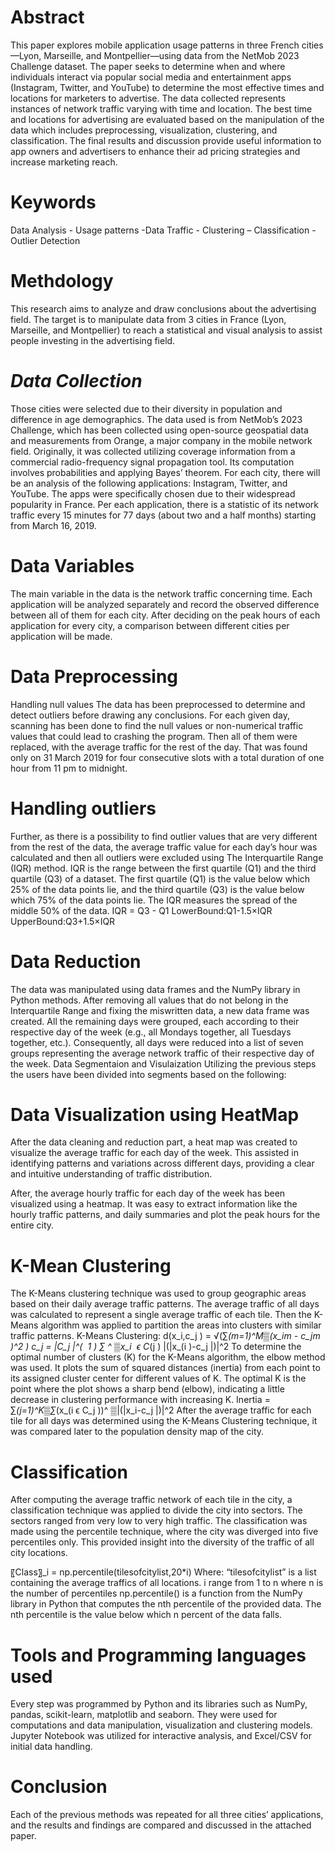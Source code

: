 # Abstract
This paper explores mobile application usage patterns in three French cities—Lyon, Marseille, and Montpellier—using data from the NetMob 2023 Challenge dataset. The paper seeks to determine when and where individuals interact via popular social media and entertainment apps (Instagram, Twitter, and YouTube) to determine the most effective times and locations for marketers to advertise. The data collected represents instances of network traffic varying with time and location. The best time and locations for advertising are evaluated based on the manipulation of the data which includes preprocessing, visualization, clustering, and classification. The final results and discussion provide useful information to app owners and advertisers to enhance their ad pricing strategies and increase marketing reach.

# Keywords
Data Analysis - Usage patterns -Data Traffic - Clustering – Classification - Outlier Detection

# Methdology 

This research aims to analyze and draw conclusions about the advertising field. The target is to manipulate data from 3 cities in France (Lyon, Marseille, and Montpellier) to reach a statistical and visual analysis to assist people investing in the advertising field.

# *Data Collection*
Those cities were selected due to their diversity in population and difference in age demographics. The data used is from NetMob’s 2023 Challenge, which has been collected using open-source geospatial data and measurements from Orange, a major company in the mobile network field. Originally, it was collected utilizing coverage information from a commercial radio-frequency signal propagation tool. Its computation involves probabilities and applying Bayes’ theorem. For each city, there will be an analysis of the following applications: Instagram, Twitter, and YouTube. The apps were specifically chosen due to their widespread popularity in France. Per each application, there is a statistic of its network traffic every 15 minutes for 77 days (about two and a half months) starting from March 16, 2019. 

# Data Variables 
The main variable in the data is the network traffic concerning time. Each application will be analyzed separately and record the observed difference between all of them for each city. After deciding on the peak hours of each application for every city, a comparison between different cities per application will be made.

# Data Preprocessing 
Handling null values
The data has been preprocessed to determine and detect outliers before drawing any conclusions. For each given day, scanning has been done to find the null values or non-numerical traffic values that could lead to crashing the program. Then all of them were replaced, with the average traffic for the rest of the day. That was found only on 31 March 2019 for four consecutive slots with a total duration of one hour from 11 pm to midnight. 

# Handling outliers
Further, as there is a possibility to find outlier values that are very different from the rest of the data, the average traffic value for each day’s hour was calculated and then all outliers were excluded using The Interquartile Range (IQR) method. IQR is the range between the first quartile (Q1) and the third quartile (Q3) of a dataset. The first quartile (Q1) is the value below which 25% of the data points lie, and the third quartile (Q3) is the value below which 75% of the data points lie. The IQR measures the spread of the middle 50% of the data. 
IQR = Q3 - Q1 
LowerBound:Q1-1.5×IQR 
UpperBound:Q3+1.5×IQR 

# Data Reduction
The data was manipulated using data frames and the NumPy library in Python methods. After removing all values that do not belong in the Interquartile Range and fixing the miswritten data, a new data frame was created. All the remaining days were grouped, each according to their respective day of the week (e.g., all Mondays together, all Tuesdays together, etc.). Consequently, all days were reduced into a list of seven groups representing the average network traffic of their respective day of the week.
Data Segmentaion and Visulaization 
Utilizing the previous steps the users have been divided into segments based on the following:

# Data Visualization using HeatMap
After the data cleaning and reduction part, a heat map was created to visualize the average traffic for each day of the week. This assisted in identifying patterns and variations across different days, providing a clear and intuitive understanding of traffic distribution. 

After, the average hourly traffic for each day of the week has been visualized using a heatmap. It was easy to extract information like the hourly traffic patterns, and daily summaries and plot the peak hours for the entire city. 

# K-Mean Clustering 
The K-Means clustering technique was used to group geographic areas based on their daily average traffic patterns. 
The average traffic of all days was calculated to represent a single average traffic of each tile. Then the K-Means algorithm was applied to partition the areas into clusters with similar traffic patterns. 
K-Means Clustering:   d(x_i,c_j ) = √(∑_(m=1)^M▒(x_im - c_jm )^2 )
 c_j = _|C_j |^(  1 ) ∑_ ^ ▒x_i  ϵ C_(j ) |(|x_(i )-c_j |)|^2
To determine the optimal number of clusters (K) for the K-Means algorithm, the elbow method was used. It plots the sum of squared distances (inertia) from each point to its assigned cluster center for different values of K. The optimal K is the point where the plot shows a sharp bend (elbow), indicating a little decrease in clustering performance with increasing K. 
Inertia = ∑_(j=1)^K▒∑_(x_(i ϵ C_j ))^ ▒|(|x_i-c_j |)|^2 
After the average traffic for each tile for all days was determined using the K-Means Clustering technique, it was compared later to the population density map of the city.

# Classification

After computing the average traffic network of each tile in the city, a classification technique was applied to divide the city into sectors. The sectors ranged from very low to very high traffic. The classification was made using the percentile technique, where the city was diverged into five percentiles only. This provided insight into the diversity of the traffic of all city locations.

〖Class〗_i  = np.percentile(tilesofcitylist,20*i)
Where: 
“tilesofcitylist” is a list containing the average traffics of all locations.
i range from 1 to n where n is the number of percentiles
 np.percentile() is a function from the NumPy library in Python that computes the nth percentile of the provided data. The nth percentile is the value below which n percent of the data falls.

# Tools and Programming languages used
Every step was programmed by Python and its libraries such as NumPy, pandas, scikit-learn, matplotlib and seaborn. They were used for computations and data manipulation, visualization and clustering models. Jupyter Notebook was utilized for interactive analysis, and Excel/CSV for initial data handling. 
# Conclusion
Each of the previous methods was repeated for all three cities’ applications, and the results and findings are compared and discussed in the attached paper.
